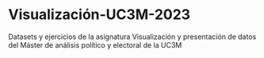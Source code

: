 # Visualización-UC3M-2023
Datasets y ejercicios de la asignatura Visualización y presentación de datos del Máster de análisis político y electoral de la UC3M
